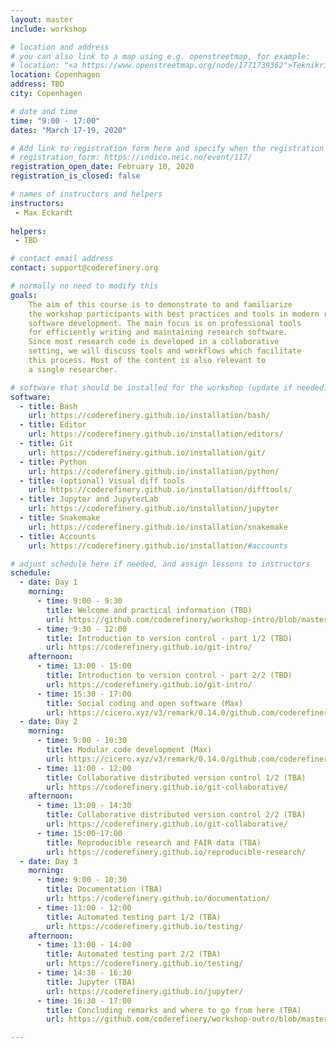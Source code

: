 ```yaml
---
layout: master
include: workshop

# location and address
# you can also link to a map using e.g. openstreetmap, for example:
# location: "<a https://www.openstreetmap.org/node/1771739362">Teknikringen 14, 11428 Stockholm</a>
location: Copenhagen
address: TBD
city: Copenhagen

# date and time
time: "9:00 - 17:00"    
dates: "March 17-19, 2020"   

# Add link to registration form here and specify when the registration opens and whether it is closed
# registration_form: https://indico.neic.no/event/117/
registration_open_date: February 10, 2020
registration_is_closed: false

# names of instructors and helpers
instructors: 
 - Max Eckardt 
 
helpers: 
 - TBD

# contact email address
contact: support@coderefinery.org

# normally no need to modify this
goals:
    The aim of this course is to demonstrate to and familiarize
    the workshop participants with best practices and tools in modern research
    software development. The main focus is on professional tools
    for efficiently writing and maintaining research software.
    Since most research code is developed in a collaborative
    setting, we will discuss tools and workflows which facilitate
    this process. Most of the content is also relevant to
    a single researcher.

# software that should be installed for the workshop (update if needed)
software:
  - title: Bash
    url: https://coderefinery.github.io/installation/bash/
  - title: Editor
    url: https://coderefinery.github.io/installation/editors/
  - title: Git
    url: https://coderefinery.github.io/installation/git/
  - title: Python
    url: https://coderefinery.github.io/installation/python/
  - title: (optional) Visual diff tools
    url: https://coderefinery.github.io/installation/difftools/
  - title: Jupyter and JupyterLab
    url: https://coderefinery.github.io/installation/jupyter
  - title: Snakemake
    url: https://coderefinery.github.io/installation/snakemake
  - title: Accounts
    url: https://coderefinery.github.io/installation/#accounts

# adjust schedule here if needed, and assign lessons to instructors
schedule:
  - date: Day 1
    morning:
      - time: 9:00 - 9:30
        title: Welcome and practical information (TBD)
        url: https://github.com/coderefinery/workshop-intro/blob/master/README.md
      - time: 9:30 - 12:00
        title: Introduction to version control - part 1/2 (TBD)
        url: https://coderefinery.github.io/git-intro/
    afternoon:
      - time: 13:00 - 15:00
        title: Introduction to version control - part 2/2 (TBD)
        url: https://coderefinery.github.io/git-intro/
      - time: 15:30 - 17:00
        title: Social coding and open software (Max)
        url: https://cicero.xyz/v3/remark/0.14.0/github.com/coderefinery/social-coding/master/talk.md
  - date: Day 2
    morning:
      - time: 9:00 - 10:30
        title: Modular code development (Max)
        url: https://cicero.xyz/v3/remark/0.14.0/github.com/coderefinery/modular-code-development/master/talk.md
      - time: 11:00 - 12:00
        title: Collaborative distributed version control 1/2 (TBA)
        url: https://coderefinery.github.io/git-collaborative/
    afternoon:
      - time: 13:00 - 14:30
        title: Collaborative distributed version control 2/2 (TBA)
        url: https://coderefinery.github.io/git-collaborative/
      - time: 15:00-17:00
        title: Reproducible research and FAIR data (TBA)
        url: https://coderefinery.github.io/reproducible-research/
  - date: Day 3
    morning:
      - time: 9:00 - 10:30
        title: Documentation (TBA)
        url: https://coderefinery.github.io/documentation/
      - time: 11:00 - 12:00
        title: Automated testing part 1/2 (TBA)
        url: https://coderefinery.github.io/testing/
    afternoon:
      - time: 13:00 - 14:00
        title: Automated testing part 2/2 (TBA)
        url: https://coderefinery.github.io/testing/
      - time: 14:30 - 16:30
        title: Jupyter (TBA)
        url: https://coderefinery.github.io/jupyter/
      - time: 16:30 - 17:00
        title: Concluding remarks and where to go from here (TBA)
        url: https://github.com/coderefinery/workshop-outro/blob/master/README.md

---
```

